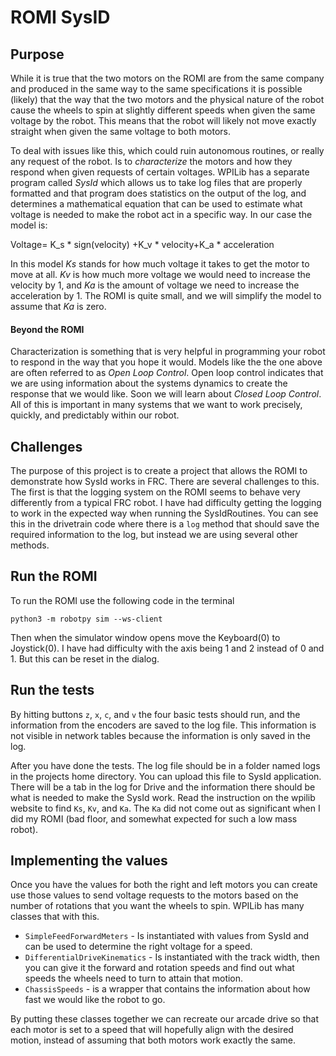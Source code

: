 # ROMI SysID
## Purpose

While it is true that the two motors on the ROMI are from the same company and produced in the same way to the same 
specifications it is possible (likely) that the way that the two motors and the physical nature of the robot cause the 
wheels to spin at slightly different speeds when given the same voltage by the robot. This means that the robot will likely 
not move exactly straight when given the same voltage to both motors. 

To deal with issues like this, which could ruin autonomous routines, or really any request of the robot. Is to *characterize* 
the motors and how they respond when given requests of certain voltages. WPILib has a separate program called *SysId* which 
allows us to take log files that are properly formatted and that program does statistics on the output of the log, and determines
a mathematical equation that can be used to estimate what voltage is needed to make the robot act in a specific way. In
our case the model is:

Voltage= K_s * sign(velocity) +K_v * velocity+K_a * acceleration

In this model $Ks$ stands for how much voltage it takes to get the motor to move at all. $Kv$ is how 
much more voltage we would need to increase the velocity by 1, and $Ka$ is the amount of voltage we need to increase the 
acceleration by 1. The ROMI is quite small, and we will simplify the model to assume that $Ka$ is zero.

#### Beyond the ROMI

Characterization is something that is very helpful in programming your robot to respond in the way that you hope it would. 
Models like the the one above are often referred to as *Open Loop Control*. Open loop control indicates that we are using 
information about the systems dynamics to create the response that we would like. Soon we will learn about *Closed Loop Control*. 
All of this is important in many systems that we want to work precisely, quickly, and predictably within our robot. 



## Challenges

The purpose of this project is to create a project that allows the ROMI to demonstrate how SysId works in FRC. 
There are several challenges to this. The first is that the logging system on the ROMI seems to behave very differently
from a typical FRC robot. I have had difficulty getting the logging to work in the expected way when running the 
SysIdRoutines. You can see this in the drivetrain code where there is a `log` method that should save the required
information to the log, but instead we are using several other methods. 

## Run the ROMI

To run the ROMI use the following code in the terminal

```
python3 -m robotpy sim --ws-client
```

Then when the simulator window opens move the Keyboard(0) to Joystick(0). I have had difficulty with the axis being 
1 and 2 instead of 0 and 1. But this can be reset in the dialog. 

## Run the tests

By hitting buttons `z`, `x`, `c`, and `v` the four basic tests should run, and the information from the encoders are 
saved to the log file. This information is not visible in network tables because the information is only saved in the log.

After you have done the tests. The log file should be in a folder named logs in the projects home directory. You can 
upload this file to SysId application. There will be a tab in the log for Drive and the information there should be what 
is needed to make the SysId work. Read the instruction on the wpilib website to find `Ks`, `Kv`, and `Ka`. The `Ka` did not
come out as significant when I did my ROMI (bad floor, and somewhat expected for such a low mass robot).

## Implementing the values

Once you have the values for both the right and left motors you can create use those values to send voltage requests to the 
motors based on the number of rotations that you want the wheels to spin. WPILib has many classes that with this. 

* `SimpleFeedForwardMeters` - Is instantiated with values from SysId and can be used to determine the right voltage for a speed.
* `DifferentialDriveKinematics` - Is instantiated with the track width, then you can give it the forward and rotation speeds and find out
what speeds the wheels need to turn to attain that motion.
* `ChassisSpeeds` - is a wrapper that contains the information about how fast we would like the robot to go.

By putting these classes together we can recreate our arcade drive so that each motor is set to a speed that will hopefully
align with the desired motion, instead of assuming that both motors work exactly the same.

